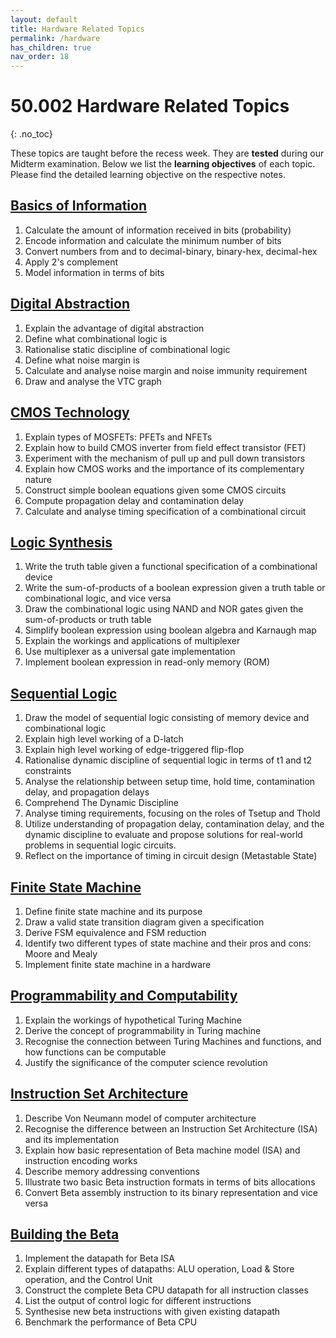 ```yaml
---
layout: default
title: Hardware Related Topics
permalink: /hardware
has_children: true
nav_order: 18
---
```


# 50.002 Hardware Related Topics 
{: .no_toc}

These topics are taught before the recess week. They are **tested** during our Midterm examination. Below we list the **learning objectives** of each topic. Please find the detailed learning objective on the respective notes.  

## [Basics of Information](https://natalieagus.github.io/50002/notes/basicsofinformation)
1. Calculate the amount of information received in bits (probability)
2. Encode information and calculate the minimum number of bits
3. Convert numbers from and to decimal-binary, binary-hex, decimal-hex
4. Apply 2's complement
5. Model information in terms of bits

## [Digital Abstraction](https://natalieagus.github.io/50002/notes/digitalabstraction)
1. Explain the advantage of digital abstraction
2. Define what combinational logic is 
3. Rationalise static discipline of combinational logic
4. Define what noise margin is
5. Calculate and analyse noise margin and noise immunity requirement
6. Draw and analyse the VTC graph

## [CMOS Technology](https://natalieagus.github.io/50002/notes/cmostechnology)
1. Explain types of MOSFETs: PFETs and NFETs
2. Explain how to build CMOS inverter from field effect transistor (FET)
3. Experiment with the mechanism of pull up and pull down transistors
4. Explain how CMOS works and the importance of its complementary nature 
5. Construct simple boolean equations given some CMOS circuits
6. Compute propagation delay and contamination delay
7. Calculate and analyse timing specification of a combinational circuit

## [Logic Synthesis](https://natalieagus.github.io/50002/notes/logicsynthesis)

1. Write the truth table given a functional specification of a combinational device
2. Write the sum-of-products of a boolean expression given a truth table or combinational logic, and vice versa
3. Draw the combinational logic using NAND and NOR gates given the sum-of-products or truth table
4. Simplify boolean expression using boolean algebra and Karnaugh map
5. Explain the workings and applications of multiplexer
6. Use multiplexer as a universal gate implementation
7. Implement boolean expression in read-only memory (ROM)

## [Sequential Logic](https://natalieagus.github.io/50002/notes/sequentiallogic)
1. Draw the model of sequential logic consisting of memory device and combinational logic
2. Explain high level working of a D-latch
3. Explain high level working of edge-triggered flip-flop 
4. Rationalise dynamic discipline of sequential logic in terms of t1 and t2 constraints
5. Analyse the relationship between setup time, hold time, contamination delay, and propagation delays
6. Comprehend The Dynamic Discipline
7. Analyse timing requirements, focusing on the roles of Tsetup and Thold 
8. Utilize understanding of propagation delay, contamination delay, and the dynamic discipline to evaluate and propose solutions for real-world problems in sequential logic circuits.
9. Reflect on the importance of timing in circuit design (Metastable State)

## [Finite State Machine](https://natalieagus.github.io/50002/notes/fsm)
1. Define finite state machine and its purpose
2. Draw a valid state transition diagram given a specification
3. Derive FSM equivalence and FSM reduction
4. Identify two different types of state machine and their pros and cons: Moore and Mealy
5. Implement finite state machine in a hardware

## [Programmability and Computability](https://natalieagus.github.io/50002/notes/turingmachine)
1. Explain the workings of hypothetical Turing Machine
2. Derive the concept of programmability in Turing machine
3. Recognise the connection between Turing Machines and functions, and how functions can be computable 
4. Justify the significance of the computer science revolution

## [Instruction Set Architecture](https://natalieagus.github.io/50002/notes/instructionset)
1. Describe Von Neumann model of computer architecture
2. Recognise the difference between an Instruction Set Architecture (ISA) and its implementation
3. Explain how basic representation of Beta machine model (ISA) and instruction encoding works
4. Describe memory addressing conventions
5. Illustrate two basic Beta instruction formats in terms of bits allocations
6. Convert Beta assembly instruction to its binary representation and vice versa

## [Building the Beta](https://natalieagus.github.io/50002/notes/betacpu)
1. Implement the datapath for Beta ISA
2. Explain different types of datapaths: ALU operation, Load & Store operation, and the Control Unit
3. Construct the complete Beta CPU datapath for all instruction classes
4. List the output of control logic for different instructions
5. Synthesise new beta instructions with given existing datapath
6. Benchmark the performance of Beta CPU


